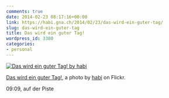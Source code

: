 ```yaml
---
comments: true
date: 2014-02-23 08:17:16+00:00
link: https://habi.gna.ch/2014/02/23/das-wird-ein-guter-tag/
slug: das-wird-ein-guter-tag
title: Das wird ein guter Tag!
wordpress_id: 3380
categories:
- personal
---
```


[![Das wird ein guter Tag! by habi](https://static.flickr.com/5523/12714379034_c98e71b7c8.jpg)](https://www.flickr.com/photos/habi/12714379034/)  

[Das wird ein guter Tag!](https://www.flickr.com/photos/habi/12714379034/), a photo by [habi](https://www.flickr.com/photos/habi/) on Flickr.

09:09, auf der Piste